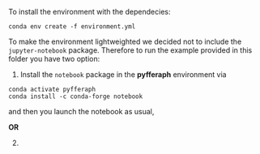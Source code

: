 To install the environment with the dependecies:
```
conda env create -f environment.yml
```

To make the environment lightweighted we decided not to include the
`jupyter-notebook` package.
Therefore to run the example provided in this folder you have two
option:
1. Install the `notebook` package in the **pyfferaph** environment via
```
conda activate pyfferaph
conda install -c conda-forge notebook
```
and then you launch the notebook as usual,

**OR**

2.
